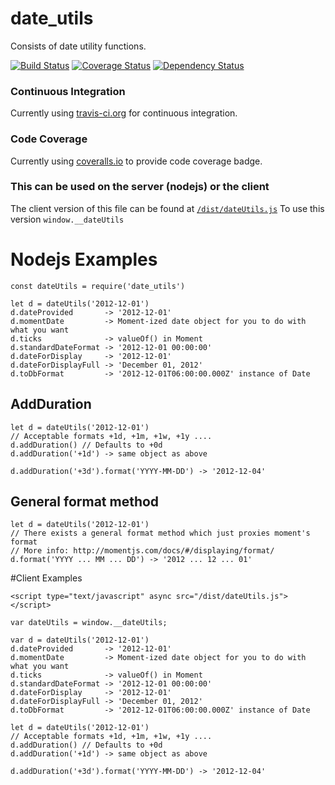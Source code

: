 # date_utils
Consists of date utility functions.

[![Build Status](https://travis-ci.org/mridevteam/date_utils.svg?branch=master)](https://travis-ci.org/mridevteam/date_utils)
[![Coverage Status](https://coveralls.io/repos/github/mridevteam/date_utils/badge.svg?branch=master)](https://coveralls.io/github/mridevteam/date_utils?branch=master)
[![Dependency Status](https://david-dm.org/mridevteam/date_utils.svg)](https://david-dm.org/mridevteam/date_utils)

### Continuous Integration
Currently using [travis-ci.org](https://travis-ci.org/mridevteam) for continuous integration.

### Code Coverage
Currently using [coveralls.io](https://coveralls.io/repos/github/mridevteam) to provide code coverage badge.

### This can be used on the server (nodejs) or the client
The client version of this file can be found at [`/dist/dateUtils.js`](dist/dateUtils.js)
To use this version `window.__dateUtils`

# Nodejs Examples
```
const dateUtils = require('date_utils')

let d = dateUtils('2012-12-01')
d.dateProvided       -> '2012-12-01'
d.momentDate         -> Moment-ized date object for you to do with what you want
d.ticks              -> valueOf() in Moment
d.standardDateFormat -> '2012-12-01 00:00:00'
d.dateForDisplay     -> '2012-12-01'
d.dateForDisplayFull -> 'December 01, 2012'
d.toDbFormat         -> '2012-12-01T06:00:00.000Z' instance of Date
```
## AddDuration
```
let d = dateUtils('2012-12-01')
// Acceptable formats +1d, +1m, +1w, +1y ....
d.addDuration() // Defaults to +0d
d.addDuration('+1d') -> same object as above

d.addDuration('+3d').format('YYYY-MM-DD') -> '2012-12-04'
```

## General format method
```
let d = dateUtils('2012-12-01')
// There exists a general format method which just proxies moment's format
// More info: http://momentjs.com/docs/#/displaying/format/
d.format('YYYY ... MM ... DD') -> '2012 ... 12 ... 01'
```


#Client Examples
```
<script type="text/javascript" async src="/dist/dateUtils.js"></script>

var dateUtils = window.__dateUtils;

var d = dateUtils('2012-12-01')
d.dateProvided       -> '2012-12-01'
d.momentDate         -> Moment-ized date object for you to do with what you want
d.ticks              -> valueOf() in Moment
d.standardDateFormat -> '2012-12-01 00:00:00'
d.dateForDisplay     -> '2012-12-01'
d.dateForDisplayFull -> 'December 01, 2012'
d.toDbFormat         -> '2012-12-01T06:00:00.000Z' instance of Date

let d = dateUtils('2012-12-01')
// Acceptable formats +1d, +1m, +1w, +1y ....
d.addDuration() // Defaults to +0d
d.addDuration('+1d') -> same object as above

d.addDuration('+3d').format('YYYY-MM-DD') -> '2012-12-04'
```
